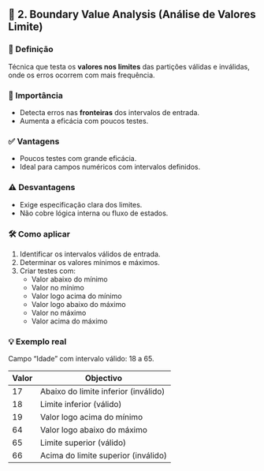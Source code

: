 ## 🔹 2. Boundary Value Analysis (Análise de Valores Limite)

### 📘 Definição
Técnica que testa os **valores nos limites** das partições válidas e inválidas, onde os erros ocorrem com mais frequência.

### 🎯 Importância
- Detecta erros nas **fronteiras** dos intervalos de entrada.
- Aumenta a eficácia com poucos testes.

### ✅ Vantagens
- Poucos testes com grande eficácia.
- Ideal para campos numéricos com intervalos definidos.

### ⚠️ Desvantagens
- Exige especificação clara dos limites.
- Não cobre lógica interna ou fluxo de estados.

### 🛠️ Como aplicar
1. Identificar os intervalos válidos de entrada.
2. Determinar os valores mínimos e máximos.
3. Criar testes com:
   - Valor abaixo do mínimo
   - Valor no mínimo
   - Valor logo acima do mínimo
   - Valor logo abaixo do máximo
   - Valor no máximo
   - Valor acima do máximo

### 💡 Exemplo real
Campo “Idade” com intervalo válido: 18 a 65.

| Valor | Objectivo                      |
|-------|--------------------------------|
| 17    | Abaixo do limite inferior (inválido) |
| 18    | Limite inferior (válido)      |
| 19    | Valor logo acima do mínimo    |
| 64    | Valor logo abaixo do máximo   |
| 65    | Limite superior (válido)      |
| 66    | Acima do limite superior (inválido) |
